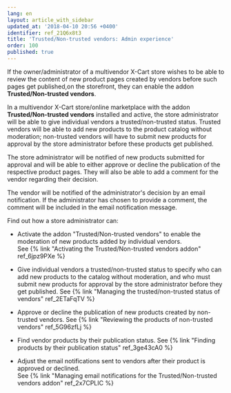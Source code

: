 ```yaml
---
lang: en
layout: article_with_sidebar
updated_at: '2018-04-10 20:56 +0400'
identifier: ref_21Q6x8t3
title: 'Trusted/Non-trusted vendors: Admin experience'
order: 100
published: true
---
```

If the owner/administrator of a multivendor X-Cart store wishes to be able to review the content of new product pages created by vendors before such pages get published,on the storefront, they can enable the addon **Trusted/Non-trusted vendors**.

In a multivendor X-Cart store/online marketplace with the addon **Trusted/Non-trusted vendors** installed and active, the store administrator will be able to give individual vendors a trusted/non-trusted status. Trusted vendors will be able to add new products to the product catalog without moderation; non-trusted vendors will have to submit new products for approval by the store administrator before these products get published. 

The store administrator will be notified of new products submitted for approval and will be able to either approve or decline the publication of the respective product pages. They will also be able to add a comment for the vendor regarding their decision. 

The vendor will be notified of the administrator's decision by an email notification. If the administrator has chosen to provide a comment, the comment will be included in the email notification message.

Find out how a store administrator can:

   * Activate the addon "Trusted/Non-trusted vendors" to enable the moderation of new products added by individual vendors.   
     See {% link "Activating the Trusted/Non-trusted vendors addon" ref_6jpz9PXe %}
   
   * Give individual vendors a trusted/non-trusted status to specify who can add new products to the catalog without moderation, and who must submit new products for approval by the store administrator before they get published.
     See {% link "Managing the trusted/non-trusted status of vendors" ref_2ETaFqTV %}
   
   * Approve or decline the publication of new products created by non-trusted vendors.
     See {% link "Reviewing the products of non-trusted vendors" ref_5G96zfLj %}
     
   * Find vendor products by their publication status.
     See {% link "Finding products by their publication status" ref_3ge43cA0 %}
       
   * Adjust the email notifications sent to vendors after their product is approved or declined.  
     See {% link "Managing email notifications for the Trusted/Non-trusted vendors addon" ref_2x7CPLIC %}
